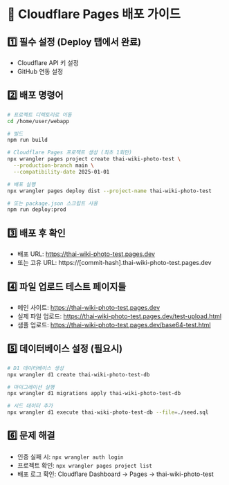 # 🚀 Cloudflare Pages 배포 가이드

## 1️⃣ 필수 설정 (Deploy 탭에서 완료)
- Cloudflare API 키 설정
- GitHub 연동 설정

## 2️⃣ 배포 명령어
```bash
# 프로젝트 디렉토리로 이동
cd /home/user/webapp

# 빌드
npm run build

# Cloudflare Pages 프로젝트 생성 (최초 1회만)
npx wrangler pages project create thai-wiki-photo-test \
  --production-branch main \
  --compatibility-date 2025-01-01

# 배포 실행
npx wrangler pages deploy dist --project-name thai-wiki-photo-test

# 또는 package.json 스크립트 사용
npm run deploy:prod
```

## 3️⃣ 배포 후 확인
- 배포 URL: https://thai-wiki-photo-test.pages.dev
- 또는 고유 URL: https://[commit-hash].thai-wiki-photo-test.pages.dev

## 4️⃣ 파일 업로드 테스트 페이지들
- 메인 사이트: https://thai-wiki-photo-test.pages.dev
- 실제 파일 업로드: https://thai-wiki-photo-test.pages.dev/test-upload.html
- 샘플 업로드: https://thai-wiki-photo-test.pages.dev/base64-test.html

## 5️⃣ 데이터베이스 설정 (필요시)
```bash
# D1 데이터베이스 생성
npx wrangler d1 create thai-wiki-photo-test-db

# 마이그레이션 실행
npx wrangler d1 migrations apply thai-wiki-photo-test-db

# 시드 데이터 추가
npx wrangler d1 execute thai-wiki-photo-test-db --file=./seed.sql
```

## 6️⃣ 문제 해결
- 인증 실패 시: `npx wrangler auth login`
- 프로젝트 확인: `npx wrangler pages project list`
- 배포 로그 확인: Cloudflare Dashboard → Pages → thai-wiki-photo-test